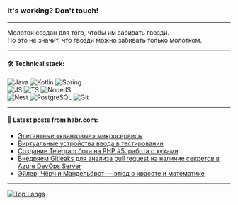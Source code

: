 ### It's working? Don't touch!

---
Молоток создан для того, чтобы им забивать гвозди. <br>
Но это не значит, что гвозди можно забивать только молотком.

---

#### 🛠️ Technical stack:

![Java](https://img.shields.io/badge/Java-informational?logo=Oracle&style=flat&logoColor=white&color=FF4500)
![Kotlin](https://img.shields.io/badge/Kotlin-informational?logo=Kotlin&style=flat&logoColor=white&color=774D97)
![Spring](https://img.shields.io/badge/SpringBoot-informational?logo=SpringBoot&style=flat&logoColor=white&color=6DB33F) <br>
![JS](https://img.shields.io/badge/JS-informational?logo=javaScript&style=flat&logoColor=black&color=F7Df1E)
![TS](https://img.shields.io/badge/TypeScript-informational?logo=typeScript&style=flat&logoColor=black&color=0667A8)
![NodeJS](https://img.shields.io/badge/NodeJS-informational?logo=node.js&style=flat&logoColor=white&color=70A760) <br>
![Nest](https://img.shields.io/badge/NestJS-informational?logo=NestJS&style=flat&logoColor=white&color=E0234E)
![PostgreSQL](https://img.shields.io/badge/PostgreSQL-informational?logo=PostgreSQL&style=flat&logoColor=white&color=DAA520)
![Git](https://img.shields.io/badge/Git-informational?logo=git&style=flat&logoColor=white&color=778899)

___

#### 💬 Latest posts from habr.com:

<!-- BLOG-POST-LIST:START -->
- [Элегантные «квантовые» микросервисы](https://habr.com/ru/articles/729138/?utm_source=habrahabr&utm_medium=rss&utm_campaign=729138)
- [Виртуальные устройства ввода в тестировании](https://habr.com/ru/companies/swd_es/articles/732196/?utm_source=habrahabr&utm_medium=rss&utm_campaign=732196)
- [Создание Telegram бота на PHP #5: работа с хуками](https://habr.com/ru/articles/697016/?utm_source=habrahabr&utm_medium=rss&utm_campaign=697016)
- [Внедряем Gitleaks для анализа pull request на наличие секретов в Azure DevOps Server](https://habr.com/ru/companies/ingos_it/articles/738994/?utm_source=habrahabr&utm_medium=rss&utm_campaign=738994)
- [Эйлер, Чёрч и Мандельброт — этюд о красоте и математике](https://habr.com/ru/articles/724768/?utm_source=habrahabr&utm_medium=rss&utm_campaign=724768)
<!-- BLOG-POST-LIST:END -->

---
[![Top Langs](https://github-readme-stats-git-master-advtsetting-gmailcom.vercel.app/api/top-langs/?username=zloylis&langs_count=10&hide_title=false&title_color=e6edf3&size_weight=0.5&count_weight=0.5&layout=compact&hide_border=true&theme=dracula)](https://github.com/zloylis)

<!-- ![GitHub stats](https://github-readme-stats-git-master-advtsetting-gmailcom.vercel.app/api?username=zloylis&show_icons=true&hide_border=true&theme=dracula&hide_title=true&include_all_commits=true&count_private=true&hide=contribs&hide_rank=true) -->
